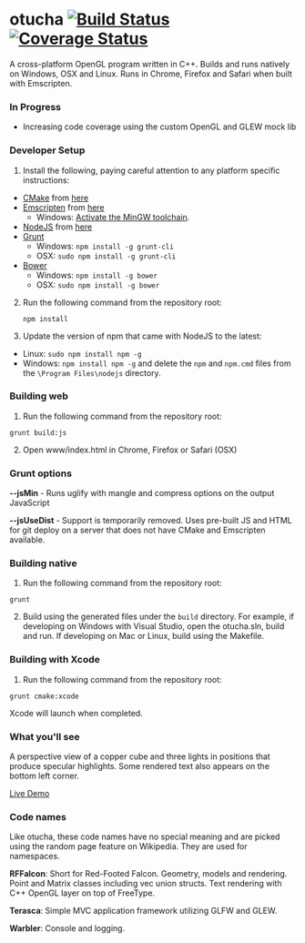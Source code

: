 # otucha [![Build Status](https://travis-ci.org/dpwolfe/otucha.svg?branch=master)](https://travis-ci.org/dpwolfe/otucha) [![Coverage Status](https://coveralls.io/repos/dpwolfe/otucha/badge.svg?branch=master)](https://coveralls.io/r/dpwolfe/otucha?branch=master)

A cross-platform OpenGL program written in C++. Builds and runs natively on Windows, OSX and Linux. Runs in Chrome, Firefox and Safari when built with Emscripten.

### In Progress
- Increasing code coverage using the custom OpenGL and GLEW mock lib

### Developer Setup
1. Install the following, paying careful attention to any platform specific instructions:
  - [CMake](http://www.cmake.org/) from [here](http://www.cmake.org/files/v3.1/?C=M;O=D)
  - [Emscripten](http://kripken.github.io/emscripten-site/) from [here](http://kripken.github.io/emscripten-site/docs/getting_started/downloads.html)
    - Windows: [Activate the MinGW toolchain](http://kripken.github.io/emscripten-site/docs/building_from_source/toolchain_what_is_needed.html?highlight=mingw).
  - [NodeJS](http://nodejs.org/) from [here](http://nodejs.org/download/)
  - [Grunt](http://gruntjs.com/)
    - Windows: `npm install -g grunt-cli`
    - OSX: `sudo npm install -g grunt-cli`
  - [Bower](http://bower.io/)
    - Windows: `npm install -g bower`
    - OSX: `sudo npm install -g bower`
2. Run the following command from the repository root:

   ```
   npm install
   ```
3. Update the version of npm that came with NodeJS to the latest:
  - Linux: `sudo npm install npm -g`
  - Windows: `npm install npm -g` and delete the `npm` and `npm.cmd` files from the `\Program Files\nodejs` directory.

### Building web
1. Run the following command from the repository root:

  ```
  grunt build:js
  ```
2. Open www/index.html in Chrome, Firefox or Safari (OSX)

### Grunt options
**--jsMin** - Runs uglify with mangle and compress options on the output JavaScript

**--jsUseDist** - Support is temporarily removed. Uses pre-built JS and HTML for git deploy on a server that does not have CMake and Emscripten available.

### Building native
1. Run the following command from the repository root:

  ```
  grunt
  ```
2. Build using the generated files under the `build` directory.  For example, if developing on Windows with Visual Studio, open the otucha.sln, build and run.  If developing on Mac or Linux, build using the Makefile.

### Building with Xcode
1. Run the following command from the repository root:

  ```
  grunt cmake:xcode
  ```
  Xcode will launch when completed.

### What you'll see
A perspective view of a copper cube and three lights in positions that produce specular highlights.  Some rendered text also appears on the bottom left corner.

[Live Demo](http://spritegeist.azurewebsites.net/)

### Code names
Like otucha, these code names have no special meaning and are picked using the random page feature on Wikipedia.  They are used for namespaces.

**RFFalcon**: Short for Red-Footed Falcon.  Geometry, models and rendering.  Point and Matrix classes including vec union structs. Text rendering with C++ OpenGL layer on top of FreeType.

**Terasca**: Simple MVC application framework utilizing GLFW and GLEW.

**Warbler**: Console and logging.
